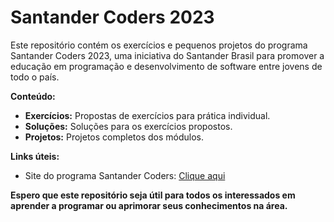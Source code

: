 # Santander Coders 2023

Este repositório contém os exercícios e pequenos projetos do programa Santander Coders 2023, uma iniciativa do Santander Brasil para promover a educação em programação e desenvolvimento de software entre jovens de todo o país.

**Conteúdo:**

* **Exercícios:** Propostas de exercícios para prática individual.
* **Soluções:** Soluções para os exercícios propostos.
* **Projetos:** Projetos completos dos módulos.

**Links úteis:**

* Site do programa Santander Coders: [Clique aqui](https://app.santanderopenacademy.com/pt-BR/program/bolsas-santander-santander-coders-2023-2-edicao)

**Espero que este repositório seja útil para todos os interessados em aprender a programar ou aprimorar seus conhecimentos na área.**
